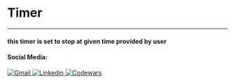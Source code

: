 # Timer 

***

#### this timer is set to stop at given time provided by user

#### Social Media:

<div>
    <a href="mailto:rian99frelas@gmail.com">
        <img src="https://img.shields.io/badge/Gmail-D14836?style=for-the-badge&logo=gmail&logoColor=white" alt="Gmail"/>
    </a>
    </a>
    <a href="https://www.linkedin.com/in/rian-william-garcia-176180237/">
        <img src="https://img.shields.io/badge/LinkedIn-0077B5?style=for-the-badge&logo=linkedin&logoColor=white" alt="Linkedin"/>
    </a>
    <a href="https://www.codewars.com/users/Rian%20William">
        <img src="https://img.shields.io/badge/Codewars-B1361E?style=for-the-badge&logo=Codewars&logoColor=white" alt="Codewars"/>
    </a>
</div>
